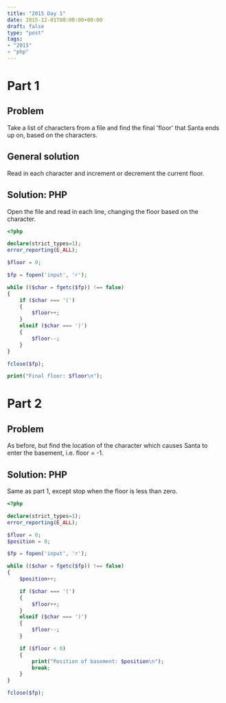 ```yaml
---
title: "2015 Day 1"
date: 2015-12-01T00:00:00+00:00
draft: false
type: "post"
tags:
- "2015"
- "php"
---
```


# Part 1

## Problem

Take a list of characters from a file and find the final 'floor' that Santa ends up on, based on the characters.

## General solution

Read in each character and increment or decrement the current floor.

## Solution: PHP

Open the file and read in each line, changing the floor based on the character.

```php
<?php

declare(strict_types=1);
error_reporting(E_ALL);

$floor = 0;

$fp = fopen('input', 'r');

while (($char = fgetc($fp)) !== false)
{
    if ($char === '(')
    {
        $floor++;
    }
    elseif ($char === ')')
    {
        $floor--;
    }
}

fclose($fp);

print("Final floor: $floor\n");
```

# Part 2

## Problem

As before, but find the location of the character which causes Santa to enter the basement, i.e. floor = -1.

## Solution: PHP

Same as part 1, except stop when the floor is less than zero.

```php
<?php

declare(strict_types=1);
error_reporting(E_ALL);

$floor = 0;
$position = 0;

$fp = fopen('input', 'r');

while (($char = fgetc($fp)) !== false)
{
    $position++;

    if ($char === '(')
    {
        $floor++;
    }
    elseif ($char === ')')
    {
        $floor--;
    }

    if ($floor < 0)
    {
        print("Position of basement: $position\n");
        break;
    }
}

fclose($fp);

```
